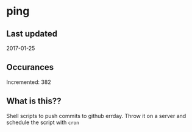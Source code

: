 # ping

## Last updated
2017-01-25

## Occurances
Incremented: 382

## What is this??
Shell scripts to push commits to github errday. Throw it on a server and schedule the script with `cron`
